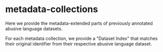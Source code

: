 # metadata-collections

Here we provide the metadata-extended parts of previously annotated abusive language datasets.

For each metadata collection, we provide a "Dataset Index" that matches their original identifier from their respective abusive language dataset.
